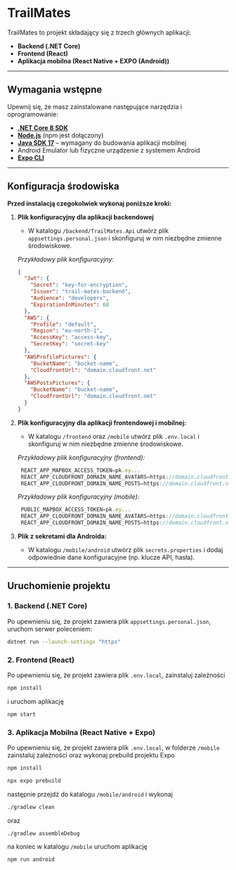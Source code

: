 # TrailMates

TrailMates to projekt składający się z trzech głównych aplikacji:

- **Backend (.NET Core)**
- **Frontend (React)**
- **Aplikacja mobilna (React Native + EXPO (Android))**

---

## Wymagania wstępne

Upewnij się, że masz zainstalowane następujące narzędzia i oprogramowanie:

- [**.NET Core 8 SDK**](https://dotnet.microsoft.com/en-us/download/dotnet/8.0)
- [**Node.js**](https://nodejs.org/) (npm jest dołączony)
- [**Java SDK 17**](https://www.oracle.com/java/technologies/javase-jdk17-downloads.html) – wymagany do budowania aplikacji mobilnej
- Android Emulator lub fizyczne urządzenie z systemem Android
- [**Expo CLI**](https://docs.expo.dev/workflow/expo-cli/)

---

## Konfiguracja środowiska

**Przed instalacją czegokolwiek wykonaj poniższe kroki:**

1. **Plik konfiguracyjny dla aplikacji backendowej**

   - W katalogu `/backend/TrailMates.Api` utwórz plik `appsettings.personal.json` i skonfiguruj w nim niezbędne zmienne środowiskowe.

   _Przykładowy plik konfiguracyjny:_

   ```json
   {
     "Jwt": {
       "Secret": "key-for-encryption",
       "Issuer": "trail-mates-backend",
       "Audience": "developers",
       "ExpirationInMinutes": 60
     },
     "AWS": {
       "Profile": "default",
       "Region": "eu-north-1",
       "AccessKey": "access-key",
       "SecretKey": "secret-key"
     },
     "AWSProfilePictures": {
       "BucketName": "bucket-name",
       "CloudfrontUrl": "domain.cloudfront.net"
     },
     "AWSPostsPictures": {
       "BucketName": "bucket-name",
       "CloudfrontUrl": "domain.cloudfront.net"
     }
   }
   ```

2. **Plik konfiguracyjny dla aplikacji frontendowej i mobilnej:**

   - W katalogu `/frontend` oraz `/mobile` utwórz plik `.env.local` i skonfiguruj w nim niezbędne zmienne środowiskowe.

   _Przykładowy plik konfiguracyjny (frontend):_

   ```javascript
    REACT_APP_MAPBOX_ACCESS_TOKEN=pk.ey...
    REACT_APP_CLOUDFRONT_DOMAIN_NAME_AVATARS=https://domain.cloudfront.net/
    REACT_APP_CLOUDFRONT_DOMAIN_NAME_POSTS=https://domain.cloudfront.net/
   ```

   _Przykładowy plik konfiguracyjny (mobile):_

   ```javascript
    PUBLIC_MAPBOX_ACCESS_TOKEN=pk.ey...
    REACT_APP_CLOUDFRONT_DOMAIN_NAME_AVATARS=https://domain.cloudfront.net/
    REACT_APP_CLOUDFRONT_DOMAIN_NAME_POSTS=https://domain.cloudfront.net/
   ```

3. **Plik z sekretami dla Androida:**
   - W katalogu `/mobile/android` utwórz plik `secrets.properties` i dodaj odpowiednie dane konfiguracyjne (np. klucze API, hasła).

---

## Uruchomienie projektu

### 1. Backend (.NET Core)

Po upewnieniu się, że projekt zawiera plik `appsettings.personal.json`, uruchom serwer poleceniem:

```bash
dotnet run --launch-settings "https"
```

### 2. Frontend (React)

Po upewnieniu się, że projekt zawiera plik `.env.local`, zainstaluj zależności

```bash
npm install
```

i uruchom aplikację

```bash
npm start
```

### 3. Aplikacja Mobilna (React Native + Expo)

Po upewnieniu się, że projekt zawiera plik `.env.local`, w folderze `/mobile` zainstaluj zależności oraz wykonaj prebuild projektu Expo

```bash
npm install
```

```bash
npx expo prebuild
```

następnie przejdź do katalogu `/mobile/android` i wykonaj

```bash
./gradlew clean
```

oraz

```bash
./gradlew assembleDebug
```

na koniec w katalogu `/mobile` uruchom aplikację

```bash
npm run android
```
